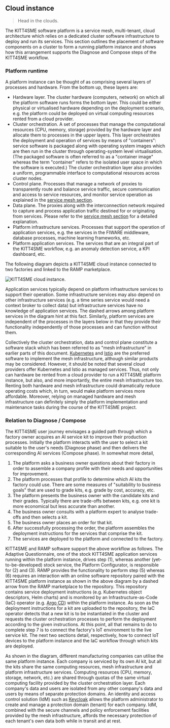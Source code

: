 Cloud instance
--------------
> Head in the clouds.

The KITT4SME software platform is a service mesh, multi-tenant, cloud
architecture which relies on a dedicated cluster software infrastructure
to deploy and run its services. This section outlines the placement of
software components on a cluster to form a running platform instance
and shows how this arrangement supports the Diagnose and Compose steps
of the KITT4SME workflow.


### Platform runtime

A platform instance can be thought of as comprising several layers of
processes and hardware. From the bottom up, these layers are:

* Hardware layer. The cluster hardware (computers, network) on which
  all the platform software runs forms the bottom layer. This could
  be either physical or virtualised hardware depending on the deployment
  scenario, e.g. the platform could be deployed on virtual computing
  resources rented from a cloud provider.
* Cluster orchestration. A set of processes that manage the computational
  resources (CPU, memory, storage) provided by the hardware layer and
  allocate them to processes in the upper layers. This layer orchestrates
  the deployment and operation of services by means of "containers":
  service software is packaged along with operating system images which
  are then run in the cluster through operating-system level virtualisation.
  (The packaged software is often referred to as a "container image" whereas
  the term "container" refers to the isolated user space in which the
  software is executed.) The cluster orchestration layer also provides
  a uniform, programmable interface to computational resources across
  cluster nodes.
* Control plane. Processes that manage a network of proxies to transparently
  route and balance service traffic, secure communication and access
  to service resources, and monitor service operation as explained in
  the [service mesh section][view.interception].
* Data plane. The proxies along with the interconnection network required
  to capture and process application traffic destined for or originating
  from services. Please refer to the [service mesh section][view.interception]
  for a detailed explanation.
* Platform infrastructure services. Processes that support the operation
  of application services, e.g. the services in the FIWARE middleware,
  database processes, machine learning frameworks, etc.
* Platform application services. The services that are an integral
  part of the KITT4SME workflow, e.g. an anomaly detection service,
  a KPI dashboard, etc.

The following diagram depicts a KITT4SME cloud instance connected to
two factories and linked to the RAMP marketplace.

![KITT4SME cloud instance.][dia.crt]

Application services typically depend on platform infrastructure services
to support their operation. Some infrastructure services may also depend
on other infrastructure services (e.g. a time series service would need
a context broker to collect data) but infrastructure services have no
knowledge of application services. The dashed arrows among platform
services in the diagram hint at this fact. Similarly, platform services
are independent of the processes in the layers below in that they provide
their functionality independently of those processes and can function
without them.

Collectively the cluster orchestration, data and control plane constitute
a software stack which has been referred to as "mesh infrastructure"
in earlier parts of this document. [Kubernetes][k8s] and [Istio][istio]
are the preferred software to implement the mesh infrastructure, although
similar products may be considered. However, it should be noted that
several cloud providers offer Kubernetes and Istio as managed services.
Thus, not only can hardware be rented from a cloud provider to run a
KITT4SME platform instance, but also, and more importantly, the entire
mesh infrastructure too. Renting both hardware and mesh infrastructure
could dramatically reduce operating costs which, in turn, would make
platform services more affordable. Moreover, relying on managed hardware
and mesh infrastructure can definitely simply the platform implementation
and maintenance tasks during the course of the KITT4SME project.


### Relation to Diagnose / Compose

The KITT4SME user journey envisages a guided path through which a factory
owner acquires an AI service kit to improve their production processes.
Initially the platform interacts with the user to select a kit suitable
to the user's needs (Diagnose phase) and then delivers the corresponding
AI services (Compose phase). In somewhat more detail,

1. The platform asks a business owner questions about their factory
   in order to assemble a company profile with their needs and opportunities
   for improvement.
2. The platform processes that profile to determine which AI kits the
   factory could use. There are some measures of "suitability to business
   goals" that are used to grade kits, e.g. grade by cost, accuracy, etc.
3. The platform presents the business owner with the candidate kits
   and their grades. Typically there are trade-offs between kits, e.g.
   one kit is more economical but less accurate than another.
4. The business owner consults with a platform expert to analyse trade-offs
   and then selects a kit.
5. The business owner places an order for that kit.
6. After successfully processing the order, the platform assembles the
   deployment instructions for the services that comprise the kit.
7. The services are deployed to the platform and connected to the
   factory.

KITT4SME and RAMP software support the above workflow as follows. The
Adaptive Questionnaire, one of the stock KITT4SME application services
running within the platform instance, drives step (1), whereas another
(yet-to-be-developed) stock service, the Platform Configurator, is responsible
for (2) and (3). RAMP provides the functionality to perform step (5)
whereas (6) requires an interaction with an online software repository
paired with the KITT4SME platform instance as shown in the above diagram
by a dashed arrow from the RAMP marketplace to the repository. This
repository contains service deployment instructions (e.g. Kubernetes
object descriptors, Helm charts) and is monitored by an Infrastructure-as-Code
(IaC) operator (e.g. [Argo CD][argocd]) within the platform instance.
As soon as the deployment instructions for a kit are uploaded to the
repository, the IaC operator detects that a new kit is to be instantiated
in the cluster and requests the cluster orchestration processes to
perform the deployment according to the given instructions. At this
point, all that remains to do to complete step 7 is to connect the
factory's IoT environment to the live service kit. The next two sections
detail, respectively, how to connect IoT devices to the platform instance
and the IaC workflow through which kits are deployed.

As shown in the diagram, different manufacturing companies can utilise
the same platform instance. Each company is serviced by its own AI kit,
but all the kits share the same computing resources, mesh infrastructure
and platform infrastructure services. Computing resources (CPU, memory,
storage, network, etc.) are shared through quotas of the same virtual
computing facility provided by the cluster orchestration layer. Each
company's data and users are isolated from any other company's data
and users by means of separate protection domains. An identity and
access control solution (IdM) such as [Keycloak][keycloak] allows
the platform administrator to create and manage a protection domain
(tenant) for each company. IdM, combined with the secure channels and
policy enforcement facilities provided by the mesh infrastructure,
affords the necessary protection of each tenant's own data both while
in transit and at rest.




[argocd]: https://argoproj.github.io/projects/argo-cd
[dia.crt]: ./cloud-instance.png
[istio]: https://istio.io/
[keycloak]: https://www.keycloak.org/
[k8s]: https://kubernetes.io/
[view.interception]: ../mesh/interception.md
